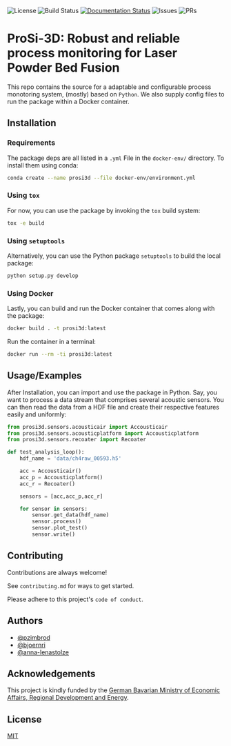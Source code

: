 ![License](https://img.shields.io/github/license/pzimbrod/prosi-3d)
![Build Status](https://img.shields.io/github/actions/workflow/status/pzimbrod/prosi-3d/build)
[![Documentation Status](https://readthedocs.org/projects/prosi-3d/badge/?version=latest)](https://prosi-3d.readthedocs.io/en/latest/?badge=latest)
![Issues](https://img.shields.io/github/issues/pzimbrod/prosi-3d)
![PRs](https://img.shields.io/github/issues-pr/pzimbrod/prosi-3d)

# ProSi-3D: Robust and reliable process monitoring for Laser Powder Bed Fusion

This repo contains the source for a adaptable and configurable process monotoring system, (mostly) based on `Python`.
We also supply config files to run the package within a Docker container.

## Installation

### Requirements

The package deps are all listed in a `.yml` File in the `docker-env/` directory.
To install them using conda:

```bash
conda create --name prosi3d --file docker-env/environment.yml
```

### Using `tox`

For now, you can use the package by invoking the `tox` build system:

```bash
tox -e build
```
### Using `setuptools`

Alternatively, you can use the Python package `setuptools` to build the local package:

```bash
python setup.py develop
```

### Using Docker

Lastly, you can build and run the Docker container that comes along with the package:

```bash
docker build . -t prosi3d:latest
```

Run the container in a terminal:

```bash
docker run --rm -ti prosi3d:latest
```

## Usage/Examples

After Installation, you can import and use the package in Python.
Say, you want to process a data stream that comprises several acoustic sensors.
You can then read the data from a HDF file and create their respective features easily and uniformly:

```python
from prosi3d.sensors.acousticair import Accousticair
from prosi3d.sensors.acousticplatform import Accousticplatform
from prosi3d.sensors.recoater import Recoater

def test_analysis_loop():
    hdf_name = 'data/ch4raw_00593.h5'

    acc = Accousticair()
    acc_p = Accousticplatform()
    acc_r = Recoater()

    sensors = [acc,acc_p,acc_r]

    for sensor in sensors:
        sensor.get_data(hdf_name)
        sensor.process()
        sensor.plot_test()
        sensor.write()
```


## Contributing

Contributions are always welcome!

See `contributing.md` for ways to get started.

Please adhere to this project's `code of conduct`.


## Authors

- [@pzimbrod](https://pzimbrod.github.io)
- [@bjoernri](https://github.com/bjoernri)
- [@anna-lenastolze](https://github.com/anna-lenastolze)


## Acknowledgements

This project is kindly funded by the [German Bavarian Ministry of Economic Affairs, Regional Development and Energy](https://www.stmwi.bayern.de/en/).
## License

[MIT](https://choosealicense.com/licenses/mit/)
